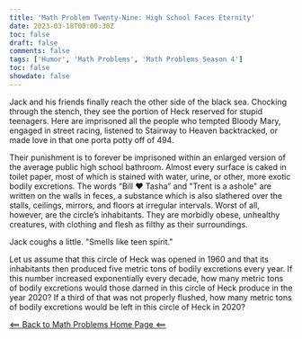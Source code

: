 ```yaml
---
title: 'Math Problem Twenty-Nine: High School Faces Eternity'
date: 2023-03-18T00:00:30Z
toc: false
draft: false
comments: false
tags: ['Humor', 'Math Problems', 'Math Problems Season 4']
toc: false
showdate: false
---
```


Jack and his friends finally reach the other side of the black sea. Chocking through the stench, they see the portion of Heck reserved for stupid teenagers. Here are imprisoned all the people who tempted Bloody Mary, engaged in street racing, listened to Stairway to Heaven backtracked, or made love in that one porta potty off of 494.

Their punishment is to forever be imprisoned within an enlarged version of the average public high school bathroom. Almost every surface is caked in toilet paper, most of which is stained with water, urine, or other, more exotic bodily excretions. The words “Bill ❤️  Tasha” and "Trent is a ashole" are written on the walls in feces, a substance which is also slathered over the stalls, ceilings, mirrors, and floors at irregular intervals. Worst of all, however, are the circle’s inhabitants. They are morbidly obese, unhealthy creatures, with clothing and flesh as filthy as their surroundings.

Jack coughs a little. "Smells like teen spirit."

Let us assume that this circle of Heck was opened in 1960 and that its inhabitants then produced five metric tons of bodily excretions every year. If this number increased exponentially every decade, how many metric tons of bodily excretions would those darned in this circle of Heck produce in the year 2020? If a third of that was not properly flushed, how many metric tons of bodily excretions would be left in this circle of Heck in 2020?

[<== Back to Math Problems Home Page <==](/humor/problems/#season-four-the-harrowing-of-heck)
